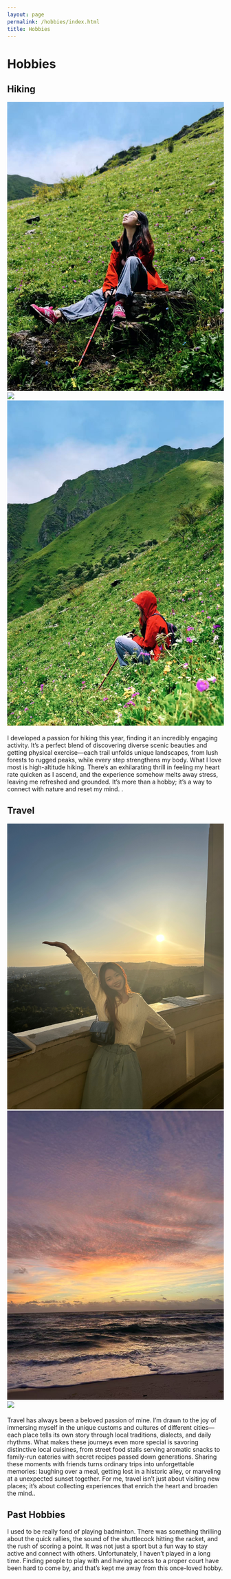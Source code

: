 ```yaml
---
layout: page
permalink: /hobbies/index.html
title: Hobbies
---
```



# Hobbies

## Hiking

<div class="third">
<img src="/images/h1.JPG">
<img src="/images/h2.JPG">
<img src="/images/h3.JPG">
</div>
<br>I developed a passion for hiking this year, finding it an incredibly engaging activity. It’s a perfect blend of discovering diverse scenic beauties and getting physical exercise—each trail unfolds unique landscapes, from lush forests to rugged peaks, while every step strengthens my body. What I love most is high-altitude hiking. There’s an exhilarating thrill in feeling my heart rate quicken as I ascend, and the experience somehow melts away stress, leaving me refreshed and grounded. It’s more than a hobby; it’s a way to connect with nature and reset my mind.
.

## Travel

<div class="third">
<img src="/images/t2.JPG">
<img src="/images/t1.JPG">
<img src="/images/t3.JPG">
</div>
<br>Travel has always been a beloved passion of mine. I’m drawn to the joy of immersing myself in the unique customs and cultures of different cities—each place tells its own story through local traditions, dialects, and daily rhythms. What makes these journeys even more special is savoring distinctive local cuisines, from street food stalls serving aromatic snacks to family-run eateries with secret recipes passed down generations. Sharing these moments with friends turns ordinary trips into unforgettable memories: laughing over a meal, getting lost in a historic alley, or marveling at a unexpected sunset together. For me, travel isn’t just about visiting new places; it’s about collecting experiences that enrich the heart and broaden the mind..



## Past Hobbies

I used to be really fond of playing badminton. There was something thrilling about the quick rallies, the sound of the shuttlecock hitting the racket, and the rush of scoring a point. It was not just a sport but a fun way to stay active and connect with others. Unfortunately, I haven’t played in a long time. Finding people to play with and having access to a proper court have been hard to come by, and that’s kept me away from this once-loved hobby.



